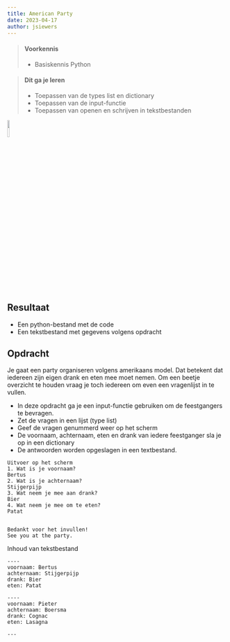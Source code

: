 ```yaml
---
title: American Party
date: 2023-04-17
author: jsiewers
---
```


> #### Voorkennis
> * Basiskennis Python

> #### Dit ga je leren
> * Toepassen van de types list en dictionary
> * Toepassen van de input-functie
> * Toepassen van openen en schrijven in tekstbestanden

<img src="{{ '/_assets/_icons/python.png'  }}" style="width:10%;">

## Resultaat
* Een python-bestand met de code
* Een tekstbestand met gegevens volgens opdracht

## Opdracht

Je gaat een party organiseren volgens amerikaans model. Dat betekent dat iedereen zijn eigen drank en eten mee moet nemen.
Om een beetje overzicht te houden vraag je toch iedereen om even een vragenlijst in te vullen.

* In deze opdracht ga je een input-functie gebruiken om de feestgangers te bevragen.
* Zet de vragen in een lijst (type list)
* Geef de vragen genummerd weer op het scherm
* De voornaam, achternaam, eten en drank van iedere feestganger sla je op in een dictionary
* De antwoorden worden opgeslagen in een textbestand.

```csv
Uitvoer op het scherm
1. Wat is je voornaam?  
Bertus  
2. Wat is je achternaam?  
Stijgerpijp  
3. Wat neem je mee aan drank?   
Bier  
4. Wat neem je mee om te eten?  
Patat 


Bedankt voor het invullen!  
See you at the party.  
```

Inhoud van tekstbestand
```csv
----  
voornaam: Bertus  
achternaam: Stijgerpijp  
drank: Bier  
eten: Patat  

----   
voornaam: Pieter  
achternaam: Boersma  
drank: Cognac  
eten: Lasagna  

---
```

